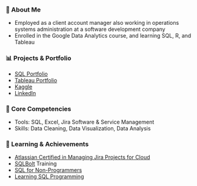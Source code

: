 ### 🌟 About Me
- Employed as a client account manager also working in operations systems administration at a software development company
- Enrolled in the Google Data Analytics course, and learning SQL, R, and Tableau

### 📊 Projects & Portfolio
- [SQL Portfolio](https://github.com/lsaute/SQL-Portfolio)
- [Tableau Portfolio](https://public.tableau.com/app/profile/lacy.saute)
- [Kaggle](https://www.kaggle.com/lacysaute)
- [LinkedIn](https://www.linkedin.com/in/lacy-saute/)

### 📌 Core Competencies
- Tools: SQL, Excel, Jira Software & Service Management
- Skills: Data Cleaning, Data Visualization, Data Analysis

### 📖 Learning & Achievements
- [Atlassian Certified in Managing Jira Projects for Cloud](https://www.certmetrics.com/atlassian/public/badge.aspx?i=30&t=c&d=2022-06-30&ci=AT00162996)
- [SQLBolt](https://sqlbolt.com/) Training
- [SQL for Non-Programmers](https://www.linkedin.com/learning-login/share?forceAccount=false&redirect=https%3A%2F%2Fwww.linkedin.com%2Flearning%2Fsql-for-non-programmers%3Ftrk%3Dshare_ent_url%26shareId%3D0D9Cr80xTgWObZHmW9gZ1w%253D%253D)
- [Learning SQL Programming](https://www.linkedin.com/learning-login/share?forceAccount=false&redirect=https%3A%2F%2Fwww.linkedin.com%2Flearning%2Flearning-sql-programming-8382385%3Ftrk%3Dshare_ent_url%26shareId%3DUz6pvv74QBmjAkxkPp%252FzCg%253D%253D)


<!---
lsaute/lsaute is a ✨ special ✨ repository because its `README.md` (this file) appears on your GitHub profile.
You can click the Preview link to take a look at your changes.
--->
